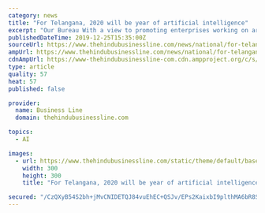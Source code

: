 ```yaml
---
category: news
title: "For Telangana, 2020 will be year of artificial intelligence"
excerpt: "Our Bureau With a view to promoting enterprises working on artificial intelligence solutions and taking leadership in this emerging technology space, the Telangana government has decided to observe 2020 as the Year of AI. Telangana IT Minister KT Rama Rao will formally make the announcement on January 2 here, declaring 2020, the Year of AI ..."
publishedDateTime: 2019-12-25T15:35:00Z
sourceUrl: https://www.thehindubusinessline.com/news/national/for-telangana-2020-will-be-year-of-artificial-intelligence/article30396929.ece
ampUrl: https://www.thehindubusinessline.com/news/national/for-telangana-2020-will-be-year-of-artificial-intelligence/article30396929.ece/amp/
cdnAmpUrl: https://www-thehindubusinessline-com.cdn.ampproject.org/c/s/www.thehindubusinessline.com/news/national/for-telangana-2020-will-be-year-of-artificial-intelligence/article30396929.ece/amp/
type: article
quality: 57
heat: 57
published: false

provider:
  name: Business Line
  domain: thehindubusinessline.com

topics:
  - AI

images:
  - url: https://www.thehindubusinessline.com/static/theme/default/base/img/og-image.jpg
    width: 300
    height: 300
    title: "For Telangana, 2020 will be year of artificial intelligence"

secured: "/CzQXyB54S2bh+jMvCNIDETQJ84vuEhEC+QSJv/EPs2KaixbI9plthMA6bR8SA3o0pZE025ygyoEfJKh9+g7/iuqEEES9gUwNgsFMldmP6+WWveBfsfDms1mT1d1sAEyhYvlqgSFSxfnnK3OhEpU6eUY9nkZZhk4Cg5buGKHdYGPlXh7+dDGQAgEALKKwR2EiUOuGOEOfOUVOvu911ewF6AGwB2QOQ2+5RF/73FJdq2QMRuV3d5jQ0SbmMtquoAf7TpDA0+ytWylVby+v1ocWw==;H64Ly4f2Py0n9YGBxaCElw=="
---
```



